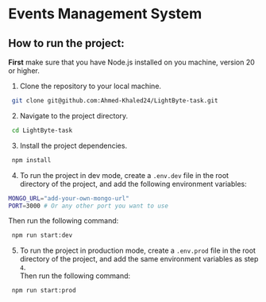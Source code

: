 # Events Management System

## How to run the project:

**First** make sure that you have Node.js installed on you machine, version 20 or higher.

1. Clone the repository to your local machine.

```bash
 git clone git@github.com:Ahmed-Khaled24/LightByte-task.git
```

2. Navigate to the project directory.

```bash
 cd LightByte-task
```

3. Install the project dependencies.

```bash
 npm install
```

4. To run the project in dev mode, create a `.env.dev` file in the root directory of the project, and add the following environment variables:

```bash
MONGO_URL="add-your-own-mongo-url"
PORT=3000 # Or any other port you want to use
```

Then run the following command:

```bash
 npm run start:dev
```

5. To run the project in production mode, create a `.env.prod` file in the root directory of the project, and add the same environment variables as step `4`.  
   Then run the following command:

```bash
 npm run start:prod
```
